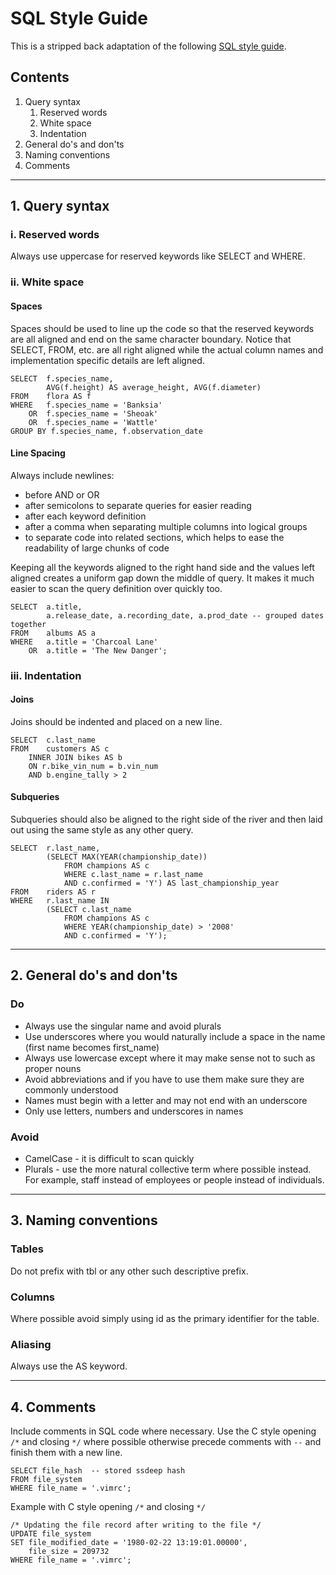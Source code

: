 # SQL Style Guide

This is a stripped back adaptation of the following [SQL style guide](https://www.sqlstyle.guide/).

## Contents
1. Query syntax
    1. Reserved words
    2. White space
    3. Indentation
2. General do's and don'ts
3. Naming conventions
4. Comments

---

## 1. Query syntax

### i. Reserved words
Always use uppercase for reserved keywords like SELECT and WHERE.

### ii. White space

#### Spaces
Spaces should be used to line up the code so that the reserved keywords are all aligned and end on the same character boundary.
Notice that SELECT, FROM, etc. are all right aligned while the actual column names and implementation specific details are left aligned.

    SELECT  f.species_name,
            AVG(f.height) AS average_height, AVG(f.diameter)
    FROM    flora AS f
    WHERE   f.species_name = 'Banksia'
        OR  f.species_name = 'Sheoak'
        OR  f.species_name = 'Wattle'
    GROUP BY f.species_name, f.observation_date

#### Line Spacing
Always include newlines:
* before AND or OR
* after semicolons to separate queries for easier reading
* after each keyword definition
* after a comma when separating multiple columns into logical groups
* to separate code into related sections, which helps to ease the readability of large chunks of code

Keeping all the keywords aligned to the right hand side and the values left aligned creates a uniform gap down the middle of query. It makes it much easier to scan the query definition over quickly too.

    SELECT  a.title,
            a.release_date, a.recording_date, a.prod_date -- grouped dates together
    FROM    albums AS a
    WHERE   a.title = 'Charcoal Lane'
        OR  a.title = 'The New Danger';

### iii. Indentation

#### Joins

Joins should be indented and placed on a new line.

    SELECT  c.last_name
    FROM    customers AS c
        INNER JOIN bikes AS b
        ON r.bike_vin_num = b.vin_num
        AND b.engine_tally > 2

#### Subqueries

Subqueries should also be aligned to the right side of the river and then laid out using the same style as any other query.

    SELECT  r.last_name,
            (SELECT MAX(YEAR(championship_date))
                FROM champions AS c
                WHERE c.last_name = r.last_name
                AND c.confirmed = 'Y') AS last_championship_year
    FROM    riders AS r
    WHERE   r.last_name IN
            (SELECT c.last_name
                FROM champions AS c
                WHERE YEAR(championship_date) > '2008'
                AND c.confirmed = 'Y');

---

## 2. General do's and don'ts

### Do
* Always use the singular name and avoid plurals
* Use underscores where you would naturally include a space in the name (first name becomes first_name)
* Always use lowercase except where it may make sense not to such as proper nouns
* Avoid abbreviations and if you have to use them make sure they are commonly understood
* Names must begin with a letter and may not end with an underscore
* Only use letters, numbers and underscores in names

### Avoid
* CamelCase - it is difficult to scan quickly
* Plurals - use the more natural collective term where possible instead. For example, staff instead of employees or people instead of individuals.

---

## 3. Naming conventions

### Tables
Do not prefix with tbl or any other such descriptive prefix.

### Columns
Where possible avoid simply using id as the primary identifier for the table.

### Aliasing
Always use the AS keyword.

---

## 4. Comments

Include comments in SQL code where necessary. Use the C style opening `/*` and closing `*/` where possible otherwise precede comments with `--` and finish them with a new line.

    SELECT file_hash  -- stored ssdeep hash
    FROM file_system
    WHERE file_name = '.vimrc';

Example with C style opening `/*` and closing `*/`

    /* Updating the file record after writing to the file */
    UPDATE file_system
    SET file_modified_date = '1980-02-22 13:19:01.00000',
        file_size = 209732
    WHERE file_name = '.vimrc';
